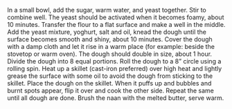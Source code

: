In a small bowl, add the sugar, warm water, and yeast together. Stir to combine well. The yeast should be activated when it becomes foamy, about 10 minutes. Transfer the flour to a flat surface and make a well in the middle. Add the yeast mixture, yoghurt, salt and oil, knead the dough until the surface becomes smooth and shiny, about 10 minutes. Cover the dough with a damp cloth and let it rise in a warm place (for example: beside the stovetop or warm oven). The dough should double in size, about 1 hour.
Divide the dough into 8 equal portions. Roll the dough to a 8” circle using a rolling spin.
Heat up a skillet (cast-iron preferred) over high heat and lightly grease the surface with some oil to avoid the dough from sticking to the skillet. Place the dough on the skillet. When it puffs up and bubbles and burnt spots appear, flip it over and cook the other side. Repeat the same until all dough are done.
Brush the naan with the melted butter, serve warm.
